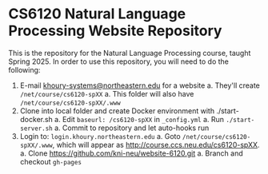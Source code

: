# CS6120 Natural Language Processing Website Repository

This is the repository for the Natural Language Processing course, taught Spring 2025. In order to use this repository, you will need to do the following:

1. E-mail khoury-systems@northeastern.edu for a website
  a. They'll create `/net/course/cs6120-spXX`
  a. This folder will also have `/net/course/cs6120-spXX/.www`
1. Clone into local folder and create Docker environment with ./start-docker.sh
  a. Edit `baseurl: /cs6120-spXX` in `_config.yml`
  a. Run `./start-server.sh`
  a. Commit to repository and let auto-hooks run
1. Login to: `login.khoury.northeastern.edu`
  a. Goto `/net/course/cs6120-spXX/.www`, which will appear as http://course.ccs.neu.edu/cs6120-spXX.
  a. Clone https://github.com/kni-neu/website-6120.git
  a. Branch and checkout `gh-pages`
